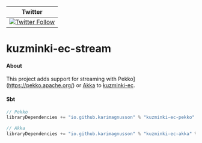 | Twitter |
| --- |
| [![Twitter Follow](https://img.shields.io/twitter/follow/kuzminki_lib?label=follow&style=flat&logo=twitter&color=brightgreen)](https://twitter.com/kuzminki_lib) |

# kuzminki-ec-stream

#### About
This project adds support for streaming with Pekko](https://pekko.apache.org/) or [Akka](https://akka.io/) to [kuzminki-ec](https://github.com/karimagnusson/kuzminki-ec).

#### Sbt
```sbt
// Pekko
libraryDependencies += "io.github.karimagnusson" % "kuzminki-ec-pekko" % "0.9.0"

// Akka
libraryDependencies += "io.github.karimagnusson" % "kuzminki-ec-akka" % "0.9.0"
```

